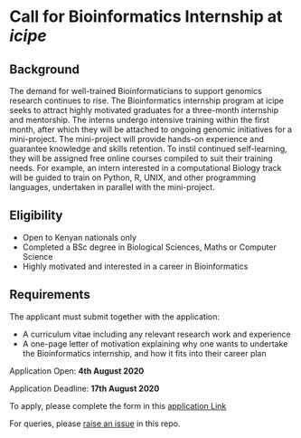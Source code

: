 # Call for Bioinformatics Internship at *icipe*

## Background
The demand for well-trained Bioinformaticians to support genomics research continues to rise. The Bioinformatics internship program at icipe seeks to attract highly motivated graduates for a three-month internship and mentorship. The interns undergo intensive training within the first month, after which they will be attached to ongoing genomic initiatives for a mini-project. The mini-project will provide hands-on experience and guarantee knowledge and skills retention. To instil continued self-learning, they will be assigned free online courses compiled to suit their training needs. For example, an intern interested in a computational Biology track will be guided to train on Python, R, UNIX, and other programming languages, undertaken in parallel with the mini-project.

## Eligibility
- Open to Kenyan nationals only
- Completed a BSc degree in Biological Sciences, Maths or Computer Science
- Highly motivated and interested in a career in Bioinformatics

## Requirements
The applicant must submit together with the application:
- A curriculum vitae including any relevant research work and experience
- A one-page letter of motivation explaining why one wants to undertake the Bioinformatics internship, and how it fits into their career plan

Application Open: **4th August 2020**

Application Deadline: **17th August 2020**

To apply, please complete the form in this [application Link](https://redcap.icipe.org/redcap/surveys/?s=KMH79XLEDJ)

For queries, please [raise an issue](https://github.com/mbbu/call_for_bioinfo_internship/issues) in this repo. 
